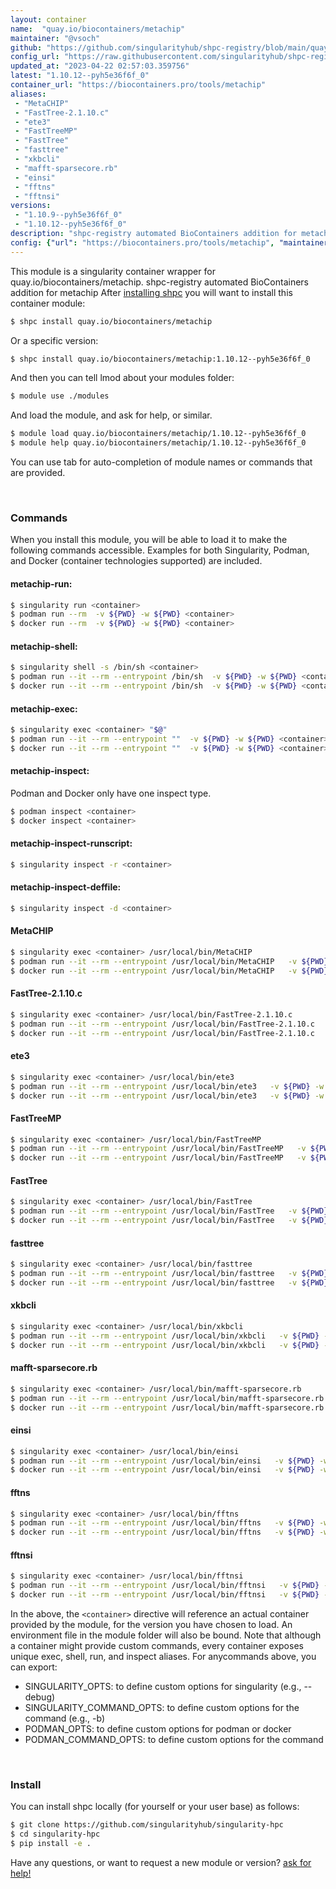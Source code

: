 ```yaml
---
layout: container
name:  "quay.io/biocontainers/metachip"
maintainer: "@vsoch"
github: "https://github.com/singularityhub/shpc-registry/blob/main/quay.io/biocontainers/metachip/container.yaml"
config_url: "https://raw.githubusercontent.com/singularityhub/shpc-registry/main/quay.io/biocontainers/metachip/container.yaml"
updated_at: "2023-04-22 02:57:03.359756"
latest: "1.10.12--pyh5e36f6f_0"
container_url: "https://biocontainers.pro/tools/metachip"
aliases:
 - "MetaCHIP"
 - "FastTree-2.1.10.c"
 - "ete3"
 - "FastTreeMP"
 - "FastTree"
 - "fasttree"
 - "xkbcli"
 - "mafft-sparsecore.rb"
 - "einsi"
 - "fftns"
 - "fftnsi"
versions:
 - "1.10.9--pyh5e36f6f_0"
 - "1.10.12--pyh5e36f6f_0"
description: "shpc-registry automated BioContainers addition for metachip"
config: {"url": "https://biocontainers.pro/tools/metachip", "maintainer": "@vsoch", "description": "shpc-registry automated BioContainers addition for metachip", "latest": {"1.10.12--pyh5e36f6f_0": "sha256:c6ea2a8aaa7017621599d8c24312d9891c2fb7f1f642c22a3775140bdf0580a0"}, "tags": {"1.10.9--pyh5e36f6f_0": "sha256:82cf7e556b9a4453582fcbcc366841436e3a9ebcfa7e72de87617995c83da413", "1.10.12--pyh5e36f6f_0": "sha256:c6ea2a8aaa7017621599d8c24312d9891c2fb7f1f642c22a3775140bdf0580a0"}, "docker": "quay.io/biocontainers/metachip", "aliases": {"MetaCHIP": "/usr/local/bin/MetaCHIP", "FastTree-2.1.10.c": "/usr/local/bin/FastTree-2.1.10.c", "ete3": "/usr/local/bin/ete3", "FastTreeMP": "/usr/local/bin/FastTreeMP", "FastTree": "/usr/local/bin/FastTree", "fasttree": "/usr/local/bin/fasttree", "xkbcli": "/usr/local/bin/xkbcli", "mafft-sparsecore.rb": "/usr/local/bin/mafft-sparsecore.rb", "einsi": "/usr/local/bin/einsi", "fftns": "/usr/local/bin/fftns", "fftnsi": "/usr/local/bin/fftnsi"}}
---
```


This module is a singularity container wrapper for quay.io/biocontainers/metachip.
shpc-registry automated BioContainers addition for metachip
After [installing shpc](#install) you will want to install this container module:


```bash
$ shpc install quay.io/biocontainers/metachip
```

Or a specific version:

```bash
$ shpc install quay.io/biocontainers/metachip:1.10.12--pyh5e36f6f_0
```

And then you can tell lmod about your modules folder:

```bash
$ module use ./modules
```

And load the module, and ask for help, or similar.

```bash
$ module load quay.io/biocontainers/metachip/1.10.12--pyh5e36f6f_0
$ module help quay.io/biocontainers/metachip/1.10.12--pyh5e36f6f_0
```

You can use tab for auto-completion of module names or commands that are provided.

<br>

### Commands

When you install this module, you will be able to load it to make the following commands accessible.
Examples for both Singularity, Podman, and Docker (container technologies supported) are included.

#### metachip-run:

```bash
$ singularity run <container>
$ podman run --rm  -v ${PWD} -w ${PWD} <container>
$ docker run --rm  -v ${PWD} -w ${PWD} <container>
```

#### metachip-shell:

```bash
$ singularity shell -s /bin/sh <container>
$ podman run --it --rm --entrypoint /bin/sh  -v ${PWD} -w ${PWD} <container>
$ docker run --it --rm --entrypoint /bin/sh  -v ${PWD} -w ${PWD} <container>
```

#### metachip-exec:

```bash
$ singularity exec <container> "$@"
$ podman run --it --rm --entrypoint ""  -v ${PWD} -w ${PWD} <container> "$@"
$ docker run --it --rm --entrypoint ""  -v ${PWD} -w ${PWD} <container> "$@"
```

#### metachip-inspect:

Podman and Docker only have one inspect type.

```bash
$ podman inspect <container>
$ docker inspect <container>
```

#### metachip-inspect-runscript:

```bash
$ singularity inspect -r <container>
```

#### metachip-inspect-deffile:

```bash
$ singularity inspect -d <container>
```


#### MetaCHIP

```bash
$ singularity exec <container> /usr/local/bin/MetaCHIP
$ podman run --it --rm --entrypoint /usr/local/bin/MetaCHIP   -v ${PWD} -w ${PWD} <container> -c " $@"
$ docker run --it --rm --entrypoint /usr/local/bin/MetaCHIP   -v ${PWD} -w ${PWD} <container> -c " $@"
```


#### FastTree-2.1.10.c

```bash
$ singularity exec <container> /usr/local/bin/FastTree-2.1.10.c
$ podman run --it --rm --entrypoint /usr/local/bin/FastTree-2.1.10.c   -v ${PWD} -w ${PWD} <container> -c " $@"
$ docker run --it --rm --entrypoint /usr/local/bin/FastTree-2.1.10.c   -v ${PWD} -w ${PWD} <container> -c " $@"
```


#### ete3

```bash
$ singularity exec <container> /usr/local/bin/ete3
$ podman run --it --rm --entrypoint /usr/local/bin/ete3   -v ${PWD} -w ${PWD} <container> -c " $@"
$ docker run --it --rm --entrypoint /usr/local/bin/ete3   -v ${PWD} -w ${PWD} <container> -c " $@"
```


#### FastTreeMP

```bash
$ singularity exec <container> /usr/local/bin/FastTreeMP
$ podman run --it --rm --entrypoint /usr/local/bin/FastTreeMP   -v ${PWD} -w ${PWD} <container> -c " $@"
$ docker run --it --rm --entrypoint /usr/local/bin/FastTreeMP   -v ${PWD} -w ${PWD} <container> -c " $@"
```


#### FastTree

```bash
$ singularity exec <container> /usr/local/bin/FastTree
$ podman run --it --rm --entrypoint /usr/local/bin/FastTree   -v ${PWD} -w ${PWD} <container> -c " $@"
$ docker run --it --rm --entrypoint /usr/local/bin/FastTree   -v ${PWD} -w ${PWD} <container> -c " $@"
```


#### fasttree

```bash
$ singularity exec <container> /usr/local/bin/fasttree
$ podman run --it --rm --entrypoint /usr/local/bin/fasttree   -v ${PWD} -w ${PWD} <container> -c " $@"
$ docker run --it --rm --entrypoint /usr/local/bin/fasttree   -v ${PWD} -w ${PWD} <container> -c " $@"
```


#### xkbcli

```bash
$ singularity exec <container> /usr/local/bin/xkbcli
$ podman run --it --rm --entrypoint /usr/local/bin/xkbcli   -v ${PWD} -w ${PWD} <container> -c " $@"
$ docker run --it --rm --entrypoint /usr/local/bin/xkbcli   -v ${PWD} -w ${PWD} <container> -c " $@"
```


#### mafft-sparsecore.rb

```bash
$ singularity exec <container> /usr/local/bin/mafft-sparsecore.rb
$ podman run --it --rm --entrypoint /usr/local/bin/mafft-sparsecore.rb   -v ${PWD} -w ${PWD} <container> -c " $@"
$ docker run --it --rm --entrypoint /usr/local/bin/mafft-sparsecore.rb   -v ${PWD} -w ${PWD} <container> -c " $@"
```


#### einsi

```bash
$ singularity exec <container> /usr/local/bin/einsi
$ podman run --it --rm --entrypoint /usr/local/bin/einsi   -v ${PWD} -w ${PWD} <container> -c " $@"
$ docker run --it --rm --entrypoint /usr/local/bin/einsi   -v ${PWD} -w ${PWD} <container> -c " $@"
```


#### fftns

```bash
$ singularity exec <container> /usr/local/bin/fftns
$ podman run --it --rm --entrypoint /usr/local/bin/fftns   -v ${PWD} -w ${PWD} <container> -c " $@"
$ docker run --it --rm --entrypoint /usr/local/bin/fftns   -v ${PWD} -w ${PWD} <container> -c " $@"
```


#### fftnsi

```bash
$ singularity exec <container> /usr/local/bin/fftnsi
$ podman run --it --rm --entrypoint /usr/local/bin/fftnsi   -v ${PWD} -w ${PWD} <container> -c " $@"
$ docker run --it --rm --entrypoint /usr/local/bin/fftnsi   -v ${PWD} -w ${PWD} <container> -c " $@"
```



In the above, the `<container>` directive will reference an actual container provided
by the module, for the version you have chosen to load. An environment file in the
module folder will also be bound. Note that although a container
might provide custom commands, every container exposes unique exec, shell, run, and
inspect aliases. For anycommands above, you can export:

 - SINGULARITY_OPTS: to define custom options for singularity (e.g., --debug)
 - SINGULARITY_COMMAND_OPTS: to define custom options for the command (e.g., -b)
 - PODMAN_OPTS: to define custom options for podman or docker
 - PODMAN_COMMAND_OPTS: to define custom options for the command

<br>

### Install

You can install shpc locally (for yourself or your user base) as follows:

```bash
$ git clone https://github.com/singularityhub/singularity-hpc
$ cd singularity-hpc
$ pip install -e .
```

Have any questions, or want to request a new module or version? [ask for help!](https://github.com/singularityhub/singularity-hpc/issues)
